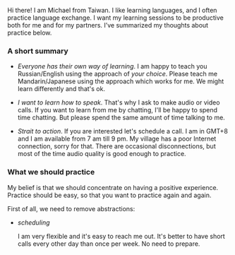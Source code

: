 Hi there! I am Michael from Taiwan. I like learning languages, and I often practice language exchange. I want my learning sessions to be productive both for me and for my partners. I’ve summarized my thoughts about practice below.

### A short summary

+ *Everyone has their own way of learning*. I am happy to teach you Russian/English using the approach of *your choice*. Please teach me Mandarin/Japanese using the approach which works for me. We might learn differently and that's ok.

+ *I want to learn how to speak*. That's why I ask to make audio or video calls. If you want to learn from me by chatting, I'll be happy to spend time chatting. But please spend the same amount of time talking to me.

+ *Strait to action*. If you are interested let's schedule a call. I am in GMT+8 and I am available from 7 am till 9 pm. My village has a poor Internet connection, sorry for that. There are occasional disconnections, but most of the time audio quality is good enough to practice.

### What we should practice

My belief is that we should concentrate on having a positive experience. Practice
should be easy, so that you want to practice again and again.

First of all, we need to remove abstractions:

+ *scheduling*

  I am very flexible and it's easy to reach me out. It's better to have short calls every other day than once per week. No need to prepare.

